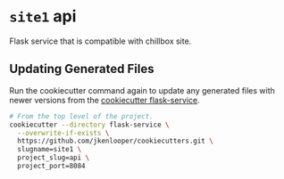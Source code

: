 # `site1` api

Flask service that is compatible with chillbox site.

## Updating Generated Files

Run the cookiecutter command again to update any generated files with newer
versions from the [cookiecutter flask-service](https://github.com/jkenlooper/cookiecutters).

```bash
# From the top level of the project.
cookiecutter --directory flask-service \
  --overwrite-if-exists \
  https://github.com/jkenlooper/cookiecutters.git \
  slugname=site1 \
  project_slug=api \
  project_port=8084
```
